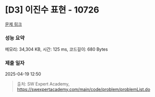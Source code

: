 # [D3] 이진수 표현 - 10726 

[문제 링크](https://swexpertacademy.com/main/code/problem/problemDetail.do?contestProbId=AXRSXf_a9qsDFAXS) 

### 성능 요약

메모리: 34,304 KB, 시간: 125 ms, 코드길이: 680 Bytes

### 제출 일자

2025-04-19 12:50



> 출처: SW Expert Academy, https://swexpertacademy.com/main/code/problem/problemList.do